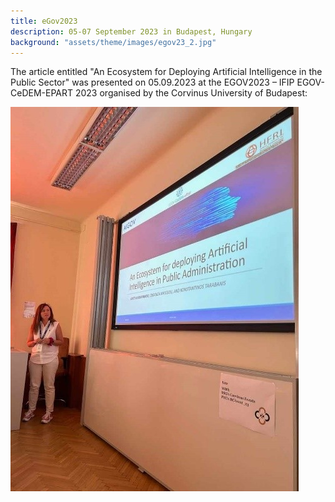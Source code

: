 ```yaml
---
title: eGov2023
description: 05-07 September 2023 in Budapest, Hungary
background: "assets/theme/images/egov23_2.jpg"
---
```


The article entitled "An Ecosystem for Deploying Artificial Intelligence in the Public Sector" was presented on 05.09.2023 at the EGOV2023 – IFIP EGOV-CeDEM-EPART 2023 organised by the Corvinus University of Budapest:

![Image](/assets/theme/images/egov23_2.jpg)

